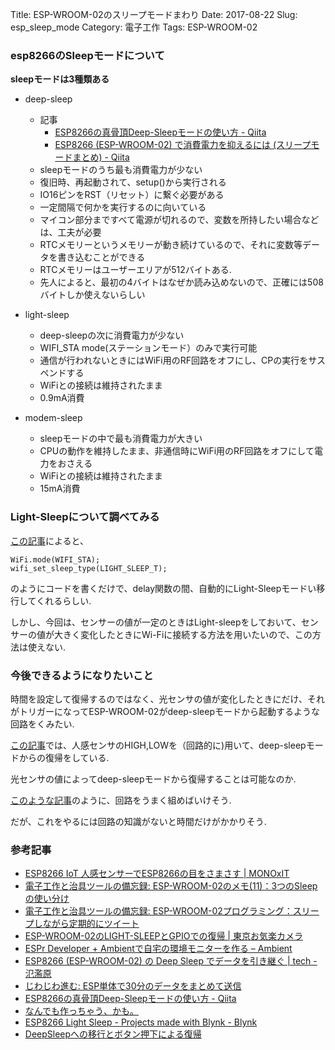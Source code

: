 Title: ESP-WROOM-02のスリープモードまわり
Date: 2017-08-22
Slug: esp_sleep_mode
Category: 電子工作
Tags: ESP-WROOM-02

### esp8266のSleepモードについて

**sleepモードは3種類ある**

* deep-sleep
    - 記事
        * [ESP8266の真骨頂Deep-Sleepモードの使い方 - Qiita](http://qiita.com/azusa9/items/65a5c3772c41631b5ca1)
        * [ESP8266 (ESP-WROOM-02) で消費電力を抑えるには (スリープモードまとめ) - Qiita](http://qiita.com/exabugs/items/9edf9e2ba8f69800e4c5)
    - sleepモードのうち最も消費電力が少ない
    - 復旧時、再起動されて、setup()から実行される
    - IO16ピンをRST（リセット）に繋ぐ必要がある
    - 一定間隔で何かを実行するのに向いている
    - マイコン部分まですべて電源が切れるので、変数を所持したい場合などは、工夫が必要
    - RTCメモリーというメモリーが動き続けているので、それに変数等データを書き込むことができる
    - RTCメモリーはユーザーエリアが512バイトある.
    - 先人によると、最初の4バイトはなぜか読み込めないので、正確には508バイトしか使えないらしい

* light-sleep
    - deep-sleepの次に消費電力が少ない
    - WIFI_STA mode(ステーションモード）のみで実行可能
    - 通信が行われないときにはWiFi用のRF回路をオフにし、CPの実行をサスペンドする
    - WiFiとの接続は維持されたまま
    - 0.9mA消費


* modem-sleep
    - sleepモードの中で最も消費電力が大きい
    - CPUの動作を維持したまま、非通信時にWiFi用のRF回路をオフにして電力をおさえる
    - WiFiとの接続は維持されたまま
    - 15mA消費

### Light-Sleepについて調べてみる

[この記事](https://community.blynk.cc/t/esp8266-ligh　t-sleep/13584)によると、

```
WiFi.mode(WIFI_STA);
wifi_set_sleep_type(LIGHT_SLEEP_T);
```

のようにコードを書くだけで、delay関数の間、自動的にLight-Sleepモードい移行してくれるらしい.

しかし、今回は、センサーの値が一定のときはLight-sleepをしておいて、センサーの値が大きく変化したときにWi-Fiに接続する方法を用いたいので、この方法は使えない.

### 今後できるようになりたいこと

時間を設定して復帰するのではなく、光センサの値が変化したときにだけ、それがトリガーになってESP-WROOM-02がdeep-sleepモードから起動するような回路をくみたい.

[この記事](http://www.monoxit.com/%E8%AC%9B%E5%BA%A7/irmotion/)では、人感センサのHIGH,LOWを（回路的に)用いて、deep-sleepモードからの復帰をしている.

光センサの値によってdeep-sleepモードから復帰することは可能なのか.

[このような記事](光センサ回路（デジタルＩＣを使って）)のように、回路をうまく組めばいけそう.

だが、これをやるには回路の知識がないと時間だけがかかりそう.

### 参考記事
* [ESP8266 IoT 人感センサーでESP8266の目をさまさす | MONOxIT](http://www.monoxit.com/%E8%AC%9B%E5%BA%A7/irmotion/)
* [電子工作と治具ツールの備忘録: ESP-WROOM-02のメモ(11)：3つのSleepの使い分け](http://ekjigtool.blogspot.jp/2015/08/esp-wroom-02113sleep.html)
* [電子工作と治具ツールの備忘録: ESP-WROOM-02プログラミング：スリープしながら定期的にツイート](http://ekjigtool.blogspot.jp/2015/08/esp-wroom-02_27.html)
* [ESP-WROOM-02のLIGHT-SLEEPとGPIOでの復帰 | 東京お気楽カメラ](http://okiraku-camera.tokyo/blog/?p=4996)
* [ESPr Developer + Ambientで自宅の環境モニターを作る – Ambient](https://ambidata.io/examples/weatherstation-1/)
* [ESP8266 (ESP-WROOM-02) の Deep Sleep でデータを引き継ぐ | tech - 氾濫原](https://lowreal.net/2016/01/10/1)
* [じわじわ進む: ESP単体で30分のデータをまとめて送信](https://jiwashin.blogspot.jp/2016/07/esp30.html)
* [ESP8266の真骨頂Deep-Sleepモードの使い方 - Qiita](http://qiita.com/azusa9/items/65a5c3772c41631b5ca1)
* [なんでも作っちゃう、かも。](http://arms22.blog91.fc2.com/?tag=esp8266)
* [ESP8266 Light Sleep - Projects made with Blynk - Blynk](https://community.blynk.cc/t/esp8266-light-sleep/13584^)
* [DeepSleepへの移行とボタン押下による復帰](http://www.hiramine.com/physicalcomputing/espwroom02/deepsleepbuttonwakeup.html)
